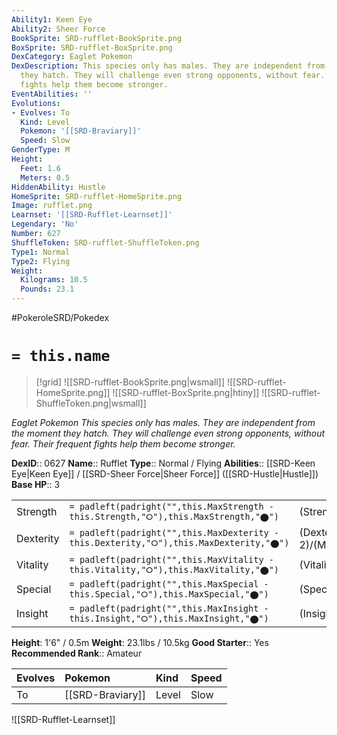 ```yaml
---
Ability1: Keen Eye
Ability2: Sheer Force
BookSprite: SRD-rufflet-BookSprite.png
BoxSprite: SRD-rufflet-BoxSprite.png
DexCategory: Eaglet Pokemon
DexDescription: This species only has males. They are independent from the moment
  they hatch. They will challenge even strong opponents, without fear. Their frequent
  fights help them become stronger.
EventAbilities: ''
Evolutions:
- Evolves: To
  Kind: Level
  Pokemon: '[[SRD-Braviary]]'
  Speed: Slow
GenderType: M
Height:
  Feet: 1.6
  Meters: 0.5
HiddenAbility: Hustle
HomeSprite: SRD-rufflet-HomeSprite.png
Image: rufflet.png
Learnset: '[[SRD-Rufflet-Learnset]]'
Legendary: 'No'
Number: 627
ShuffleToken: SRD-rufflet-ShuffleToken.png
Type1: Normal
Type2: Flying
Weight:
  Kilograms: 10.5
  Pounds: 23.1
---
```


#PokeroleSRD/Pokedex

# `= this.name`

> [!grid]
> ![[SRD-rufflet-BookSprite.png|wsmall]]
> ![[SRD-rufflet-HomeSprite.png]]
> ![[SRD-rufflet-BoxSprite.png|htiny]]
> ![[SRD-rufflet-ShuffleToken.png|wsmall]]


*Eaglet Pokemon*
*This species only has males. They are independent from the moment they hatch. They will challenge even strong opponents, without fear. Their frequent fights help them become stronger.*

**DexID**:: 0627
**Name**:: Rufflet
**Type**:: Normal / Flying
**Abilities**:: [[SRD-Keen Eye|Keen Eye]] / [[SRD-Sheer Force|Sheer Force]] ([[SRD-Hustle|Hustle]])
**Base HP**:: 3

|           |                                                                                        |                                          |
| --------- | -------------------------------------------------------------------------------------- | ---------------------------------------- |
| Strength  | `= padleft(padright("",this.MaxStrength - this.Strength,"⭘"),this.MaxStrength,"⬤")`    | (Strength::2)/(MaxStrength::5)   |
| Dexterity | `= padleft(padright("",this.MaxDexterity - this.Dexterity,"⭘"),this.MaxDexterity,"⬤")` | (Dexterity:: 2)/(MaxDexterity::4) |
| Vitality  | `= padleft(padright("",this.MaxVitality - this.Vitality,"⭘"),this.MaxVitality,"⬤")`    | (Vitality::2)/(MaxVitality::4)   |
| Special   | `= padleft(padright("",this.MaxSpecial - this.Special,"⭘"),this.MaxSpecial,"⬤")`       | (Special::1)/(MaxSpecial::3)     |
| Insight   | `= padleft(padright("",this.MaxInsight - this.Insight,"⭘"),this.MaxInsight,"⬤")`       | (Insight::2)/(MaxInsight::4)     |

**Height**: 1'6" / 0.5m
**Weight**: 23.1lbs / 10.5kg
**Good Starter**:: Yes
**Recommended Rank**:: Amateur

| Evolves   | Pokemon          | Kind   | Speed   |
|:----------|:-----------------|:-------|:--------|
| To        | [[SRD-Braviary]] | Level  | Slow    |

![[SRD-Rufflet-Learnset]]